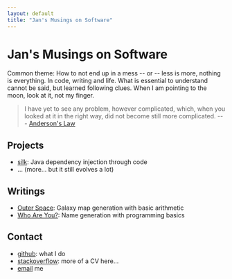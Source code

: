 ```yaml
---
layout: default
title: "Jan's Musings on Software"
---
```


# Jan's Musings on Software

Common theme: How to not end up in a mess -- or -- less is more, nothing is everything. In code, writing and life. 
What is essential to understand cannot be said, but learned following clues. When I am pointing to the moon, look at it, not my finger.

> I have yet to see any problem, however complicated, which, when you looked at it in the right way, did not become still more complicated. --- [Anderson's Law](https://en.wikiquote.org/wiki/Poul_Anderson)


## Projects

* [silk](http://jbee.github.io/silk/): Java dependency injection through code
* ... (more... but it still evolves a lot)


## Writings 

* [Outer Space](game.html): Galaxy map generation with basic arithmetic
* [Who Are You?](names.html): Name generation with programming basics


## Contact

* [github](https://github.com/jbee): what I do
* [stackoverflow](https://stackoverflow.com/users/story/8785454): more of a CV here...
* [email](mailto:jaanbernitt+jbee.se@gmail.com) me


